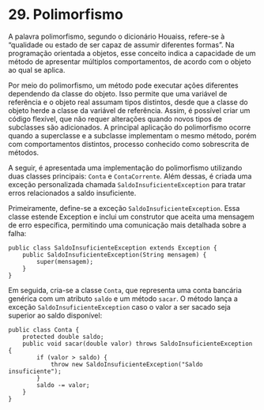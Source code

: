 # 29. Polimorfismo

A palavra polimorfismo, segundo o dicionário Houaiss, refere-se à “qualidade ou estado de ser capaz de assumir diferentes formas”. Na programação orientada a objetos, esse conceito indica a capacidade de um método de apresentar múltiplos comportamentos, de acordo com o objeto ao qual se aplica.

Por meio do polimorfismo, um método pode executar ações diferentes dependendo da classe do objeto. Isso permite que uma variável de referência e o objeto real assumam tipos distintos, desde que a classe do objeto herde a classe da variável de referência. Assim, é possível criar um código flexível, que não requer alterações quando novos tipos de subclasses são adicionados. A principal aplicação do polimorfismo ocorre quando a superclasse e a subclasse implementam o mesmo método, porém com comportamentos distintos, processo conhecido como sobrescrita de métodos.

A seguir, é apresentada uma implementação do polimorfismo utilizando duas classes principais: `Conta` e `ContaCorrente`. Além dessas, é criada uma exceção personalizada chamada `SaldoInsuficienteException` para tratar erros relacionados a saldo insuficiente.

Primeiramente, define-se a exceção `SaldoInsuficienteException`. Essa classe estende Exception e inclui um construtor que aceita uma mensagem de erro específica, permitindo uma comunicação mais detalhada sobre a falha:

```
public class SaldoInsuficienteException extends Exception {
    public SaldoInsuficienteException(String mensagem) {
        super(mensagem);
    }
}
```

Em seguida, cria-se a classe `Conta`, que representa uma conta bancária genérica com um atributo `saldo` e um método `sacar`. O método lança a exceção `SaldoInsuficienteException` caso o valor a ser sacado seja superior ao saldo disponível:

```
public class Conta {
    protected double saldo;
    public void sacar(double valor) throws SaldoInsuficienteException {
        if (valor > saldo) {
            throw new SaldoInsuficienteException("Saldo insuficiente");
        }
        saldo -= valor;
    }
}
```